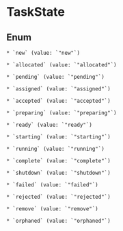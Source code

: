 # TaskState

## Enum

    * `new` (value: `"new"`)

    * `allocated` (value: `"allocated"`)

    * `pending` (value: `"pending"`)

    * `assigned` (value: `"assigned"`)

    * `accepted` (value: `"accepted"`)

    * `preparing` (value: `"preparing"`)

    * `ready` (value: `"ready"`)

    * `starting` (value: `"starting"`)

    * `running` (value: `"running"`)

    * `complete` (value: `"complete"`)

    * `shutdown` (value: `"shutdown"`)

    * `failed` (value: `"failed"`)

    * `rejected` (value: `"rejected"`)

    * `remove` (value: `"remove"`)

    * `orphaned` (value: `"orphaned"`)




